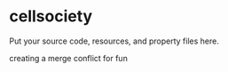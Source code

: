 # cellsociety 

Put your source code, resources, and property files here.

creating a merge conflict for fun

